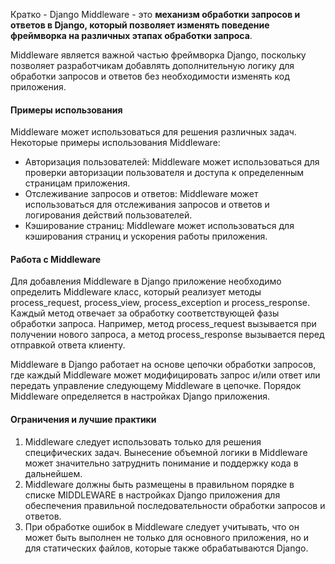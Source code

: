 
Кратко - Django Middleware - это **механизм обработки запросов и ответов в Django, который позволяет изменять поведение фреймворка на различных этапах обработки запроса**.

Middleware является важной частью фреймворка Django, поскольку позволяет разработчикам добавлять дополнительную логику для обработки запросов и ответов без необходимости изменять код приложения.

#### Примеры использования

Middleware может использоваться для решения различных задач. Некоторые примеры использования Middleware:

- Авторизация пользователей: Middleware может использоваться для проверки авторизации пользователя и доступа к определенным страницам приложения.
- Отслеживание запросов и ответов: Middleware может использоваться для отслеживания запросов и ответов и логирования действий пользователей.
- Кэширование страниц: Middleware может использоваться для кэширования страниц и ускорения работы приложения.

#### Работа с Middleware

Для добавления Middleware в Django приложение необходимо определить Middleware класс, который реализует методы process_request, process_view, process_exception и process_response. Каждый метод отвечает за обработку соответствующей фазы обработки запроса. Например, метод process_request вызывается при получении нового запроса, а метод process_response вызывается перед отправкой ответа клиенту.

Middleware в Django работает на основе цепочки обработки запросов, где каждый Middleware может модифицировать запрос и/или ответ или передать управление следующему Middleware в цепочке. Порядок Middleware определяется в настройках Django приложения.

#### Ограничения и лучшие практики

1. Middleware следует использовать только для решения специфических задач. Вынесение объемной логики в Middleware может значительно затруднить понимание и поддержку кода в дальнейшем.
2. Middleware должны быть размещены в правильном порядке в списке MIDDLEWARE в настройках Django приложения для обеспечения правильной последовательности обработки запросов и ответов.
3. При обработке ошибок в Middleware следует учитывать, что он может быть выполнен не только для основного приложения, но и для статических файлов, которые также обрабатываются Django.